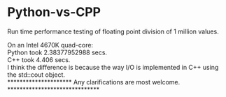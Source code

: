 # Python-vs-CPP

Run time performance testing of floating point division of 1 million values.

On an Intel 4670K quad-core:  
Python took 2.38377952988 secs.  
C++ took 4.406 secs.  
I think the difference is because the way I/O is implemented in C++ using the std::cout object.  
********************* Any clarifications are most welcome. ******************************
